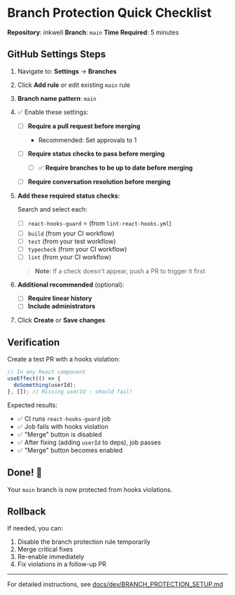 # Branch Protection Quick Checklist

**Repository**: inkwell
**Branch**: `main`
**Time Required**: 5 minutes

## GitHub Settings Steps

1. Navigate to: **Settings** → **Branches**

2. Click **Add rule** or edit existing `main` rule

3. **Branch name pattern**: `main`

4. ✅ Enable these settings:
   - [ ] **Require a pull request before merging**
     - Recommended: Set approvals to 1

   - [ ] **Require status checks to pass before merging**
     - [ ] ✅ **Require branches to be up to date before merging**

   - [ ] **Require conversation resolution before merging**

5. **Add these required status checks**:

   Search and select each:
   - [ ] `react-hooks-guard` ⭐ (from `lint-react-hooks.yml`)
   - [ ] `build` (from your CI workflow)
   - [ ] `test` (from your test workflow)
   - [ ] `typecheck` (from your CI workflow)
   - [ ] `lint` (from your CI workflow)

   > **Note**: If a check doesn't appear, push a PR to trigger it first

6. **Additional recommended** (optional):
   - [ ] **Require linear history**
   - [ ] **Include administrators**

7. Click **Create** or **Save changes**

## Verification

Create a test PR with a hooks violation:

```typescript
// In any React component
useEffect(() => {
  doSomething(userId);
}, []); // Missing userId - should fail!
```

Expected results:

- ✅ CI runs `react-hooks-guard` job
- ✅ Job fails with hooks violation
- ✅ "Merge" button is disabled
- ✅ After fixing (adding `userId` to deps), job passes
- ✅ "Merge" button becomes enabled

## Done! 🎉

Your `main` branch is now protected from hooks violations.

## Rollback

If needed, you can:

1. Disable the branch protection rule temporarily
2. Merge critical fixes
3. Re-enable immediately
4. Fix violations in a follow-up PR

---

For detailed instructions, see [docs/dev/BRANCH_PROTECTION_SETUP.md](./BRANCH_PROTECTION_SETUP.md)
